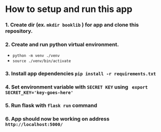 # How to setup and run this app
### 1. Create dir (ex. `mkdir booklib` ) for app and clone this repository.
### 2. Create and run python virtual environment.

   + `python -m venv ./venv`
   + `source ./venv/bin/activate`

### 3. Install app dependencies `pip install -r requirements.txt`
### 4. Set environment variable with `SECRET KEY` using ` export SECRET_KEY='key-goes-here'`
### 5. Run flask with `flask run` command
### 6. App should now be working on address `http://localhost:5000/`

